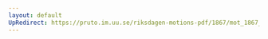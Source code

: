 ```yaml
---
layout: default
UpRedirect: https://pruto.im.uu.se/riksdagen-motions-pdf/1867/mot_1867__ak__179.pdf
---
```


